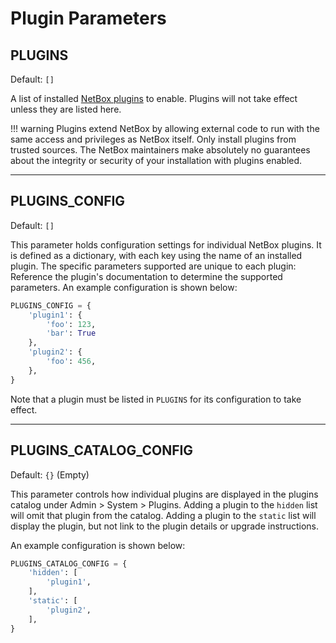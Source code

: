 # Plugin Parameters

## PLUGINS

Default: `[]`

A list of installed [NetBox plugins](../plugins/index.md) to enable. Plugins will not take effect unless they are listed here.

!!! warning
    Plugins extend NetBox by allowing external code to run with the same access and privileges as NetBox itself. Only install plugins from trusted sources. The NetBox maintainers make absolutely no guarantees about the integrity or security of your installation with plugins enabled.

---

## PLUGINS_CONFIG

Default: `[]`

This parameter holds configuration settings for individual NetBox plugins. It is defined as a dictionary, with each key using the name of an installed plugin. The specific parameters supported are unique to each plugin: Reference the plugin's documentation to determine the supported parameters. An example configuration is shown below:

```python
PLUGINS_CONFIG = {
    'plugin1': {
        'foo': 123,
        'bar': True
    },
    'plugin2': {
        'foo': 456,
    },
}
```

Note that a plugin must be listed in `PLUGINS` for its configuration to take effect.

---

## PLUGINS_CATALOG_CONFIG

Default: `{}` (Empty)

This parameter controls how individual plugins are displayed in the plugins catalog under Admin > System > Plugins. Adding a plugin to the `hidden` list will omit that plugin from the catalog. Adding a plugin to the `static` list will display the plugin, but not link to the plugin details or upgrade instructions.

An example configuration is shown below:

```python
PLUGINS_CATALOG_CONFIG = {
    'hidden': [
        'plugin1',
    ],
    'static': [
        'plugin2',
    ],
}
```
